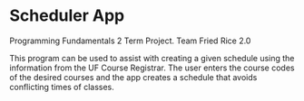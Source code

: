# Scheduler App
Programming Fundamentals 2 Term Project. Team Fried Rice 2.0

This program can be used to assist with creating a given schedule using the information from the UF Course Registrar. The user enters the course codes of the desired courses and the app creates a schedule that avoids conflicting times of classes.
